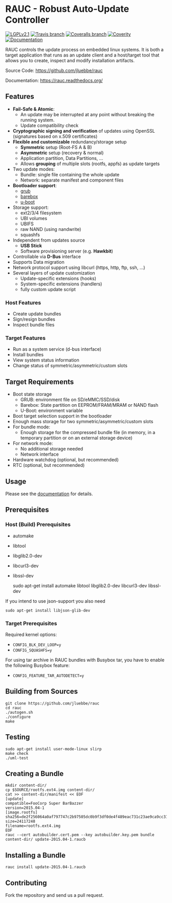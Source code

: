 # RAUC - Robust Auto-Update Controller

[![LGPLv2.1](https://img.shields.io/badge/license-LGPLv2.1-blue.svg)](https://raw.githubusercontent.com/jluebbe/rauc/master/COPYING)
[![Travis branch](https://img.shields.io/travis/jluebbe/rauc/master.svg)](https://travis-ci.org/jluebbe/rauc)
[![Coveralls branch](https://img.shields.io/coveralls/jluebbe/rauc/master.svg)](https://coveralls.io/r/jluebbe/rauc)
[![Coverity](https://img.shields.io/coverity/scan/5085.svg)](https://scan.coverity.com/projects/5085)
[![Documentation](https://readthedocs.org/projects/rauc/badge/?version=latest)](http://rauc.readthedocs.org/en/latest/?badge=latest)

RAUC controls the update process on embedded linux systems. It is both a target
application that runs as an update client and a host/target tool
that allows you to create, inspect and modify installation artifacts.

Source Code: https://github.com/jluebbe/rauc

Documentation: https://rauc.readthedocs.org/

## Features

* **Fail-Safe & Atomic**:
  * An update may be interrupted at any point without breaking the running
    system.
  * Update compatibility check
* **Cryptographic signing and verification** of updates using OpenSSL (signatures
  based on x.509 certificates)
* **Flexible and customizable** redundancy/storage setup
  * **Symmetric** setup (Root-FS A & B)
  * **Asymmetric** setup (recovery & normal)
  * Application partition, Data Partitions, ...
  * Allows **grouping** of multiple slots (rootfs, appfs) as update targets
* Two update modes:
  * Bundle: single file containing the whole update
  * Network: separate manifest and component files
* **Bootloader support**:
  * [grub](https://www.gnu.org/software/grub/)
  * [barebox](http://barebox.org/)
  * [u-boot](http://www.denx.de/wiki/U-Boot)
* Storage support:
  * ext2/3/4 filesystem
  * UBI volumes
  * UBIFS
  * raw NAND (using nandwrite)
  * squashfs
* Independent from updates source
  * **USB Stick**
  * Software provisioning server (e.g. **Hawkbit**)
* Controllable via **D-Bus** interface
* Supports Data migration
* Network protocol support using libcurl (https, http, ftp, ssh, ...)
* Several layers of update customization
  * Update-specific extensions (hooks)
  * System-specific extensions (handlers)
  * fully custom update script

### Host Features
* Create update bundles
* Sign/resign bundles
* Inspect bundle files

### Target Features
* Run as a system service (d-bus interface)
* Install bundles
* View system status information
* Change status of symmetric/asymmetric/custom slots


## Target Requirements

* Boot state storage
  * GRUB: environment file on SD/eMMC/SSD/disk
  * Barebox: State partition on EEPROM/FRAM/MRAM or NAND flash
  * U-Boot: environment variable
* Boot target selection support in the bootloader
* Enough mass storage for two symmetric/asymmetric/custom slots
* For bundle mode:
  * Enough storage for the compressed bundle file (in memory, in a temporary
    partition or on an external storage device)
* For network mode:
  * No additional storage needed
  * Network interface
* Hardware watchdog (optional, but recommended)
* RTC (optional, but recommended)

## Usage

Please see the [documentation](https://rauc.readthedocs.org/) for details.

## Prerequisites

### Host (Build) Prerequisites

* automake
* libtool
* libglib2.0-dev
* libcurl3-dev
* libssl-dev

    sudo apt-get install automake libtool libglib2.0-dev libcurl3-dev libssl-dev 

If you intend to use json-support you also need

    sudo apt-get install libjson-glib-dev

### Target Prerequisites

Required kernel options:

  * `CONFIG_BLK_DEV_LOOP=y`
  * `CONFIG_SQUASHFS=y`

For using tar archive in RAUC bundles with Busybox tar, you have to enable the
following Busybox feature:

  * `CONFIG_FEATURE_TAR_AUTODETECT=y`

## Building from Sources

    git clone https://github.com/jluebbe/rauc
    cd rauc
    ./autogen.sh
    ./configure
    make

## Testing

    sudo apt-get install user-mode-linux slirp
    make check
    ./uml-test

## Creating a Bundle

    mkdir content-dir/
    cp $SOURCE/rootfs.ext4.img content-dir/
    cat >> content-dir/manifest << EOF
    [update]
    compatible=FooCorp Super BarBazzer
    version=2015.04-1
    [image.rootfs]
    sha256=de2f256064a0af797747c2b97505dc0b9f3df0de4f489eac731c23ae9ca9cc31
    size=24117248
    filename=rootfs.ext4.img
    EOF
    rauc --cert autobuilder.cert.pem --key autobuilder.key.pem bundle content-dir/ update-2015.04-1.raucb

## Installing a Bundle

    rauc install update-2015.04-1.raucb

## Contributing

Fork the repository and send us a pull request.
